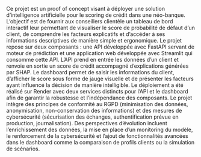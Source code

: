 Ce projet est un proof of concept visant à déployer une solution d’intelligence artificielle pour le scoring de crédit dans une néo-banque. L’objectif est de fournir aux conseillers clientèle un tableau de bord interactif leur permettant de visualiser le score de probabilité de défaut d’un client, de comprendre les facteurs explicatifs et d’accéder à ses informations descriptives de manière simple et ergonomique. Le projet repose sur deux composants : une API développée avec FastAPI servant de moteur de prédiction et une application web développée avec Streamlit qui consomme cette API. L’API prend en entrée les données d’un client et renvoie en sortie un score de crédit accompagné d’explications générées par SHAP. Le dashboard permet de saisir les informations du client, d’afficher le score sous forme de jauge visuelle et de présenter les facteurs ayant influencé la décision de manière intelligible. Le déploiement a été réalisé sur Render avec deux services distincts pour l’API et le dashboard afin de garantir la robustesse et l’indépendance des composants. Le projet intègre des principes de conformité au RGPD (minimisation des données, anonymisation, non-conservation des informations) et des mesures de cybersécurité (sécurisation des échanges, authentification prévue en production, journalisation). Des perspectives d’évolution incluent l’enrichissement des données, la mise en place d’un monitoring du modèle, le renforcement de la cybersécurité et l’ajout de fonctionnalités avancées dans le dashboard comme la comparaison de profils clients ou la simulation de scénarios.
